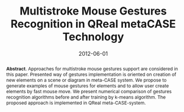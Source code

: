 ---
title: "Multistroke Mouse Gestures Recognition in QReal metaCASE Technology"
authors: '<i>Maria Osechkina, Yuri Litvinov, and Timofey Bryksin</i>'
collection: publications
permalink: /publication/2012-06-01-mouse-gestures
date: 2012-06-01
venue: "the proceedings of <b>SYRCoDIS'12</b>"
pdf: 'https://citeseerx.ist.psu.edu/viewdoc/download?doi=10.1.1.461.2243&rep=rep1&type=pdf'
abstract: "<p><b>Abstract</b>. Approaches for multistroke mouse gestures support are considered in this paper. Presented way of gestures implementation is oriented on creation of new elements on a scene or diagram in meta-CASE system. We propose to generate examples of mouse gestures for elements and to allow user create elements by fast mouse move. We present numerical comparison of gestures recognition algorithms before and after training by k-means algorithm. The proposed approach is implemented in QReal meta-CASE-system.</p>"
---